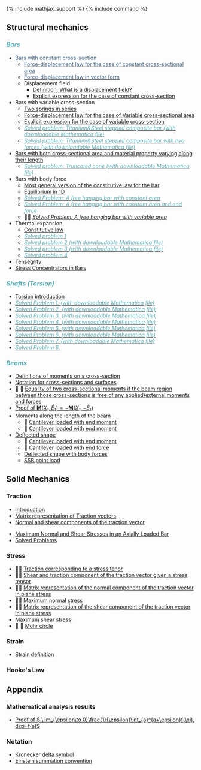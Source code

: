 {% include mathjax_support %}
{% include command %}


## Structural mechanics

### <span style="color:#5faeb6; font-style:italic">Bars </span>

*  <span style="color:#3f6184; font-weight:normal"> Bars with constant cross-section </span>
    * [<span style="color:#3f6184">Force-displacement law for the case of constant cross-sectional area</span>](Bars/Bars.md)
    * [<span style="color:#3f6184">Force-displacement law in vector form</span>](./Bars/VectorFormHookesLaw.md)
    * Displacement field
        - [Definition. What is a displacement field?](Bars/Bars2.md)
        - [Explicit expression for the case of constant cross-section](Bars/Bars3.md)
* Bars with variable cross-section 
    * [Two springs in series](./Bars/SpringsInSeries.md)
    *   [Force-displacement law for the case of Variable cross-sectional area](Bars/Bars4.md)
    -  [Explicit expression for the case of variable cross-section](Bars/Bars5_2.md)
    -  [<span style="color:#5faeb6; font-style:italic">Solved problem: Titanium&Steel stepped composite bar (with downloadable Mathematica file)</span> ](./Bars/SegmentedComposite.md)
    -  [ <span style="color:#5faeb6; font-style:italic"> Solved problem: Titanium&Steel stepped composite bar with two forces (with downloadable Mathematica file) </span>](./Bars/SegmentedComposite2.md) 
* [Bars with both cross-sectional area and material property varying along their length](Bars/Bars6.md)
    -   [<span style="color:#5faeb6; font-style:italic"> Solved problem: Truncated cone (with downloadable Mathematica file) </span>](./Bars/TruncatedCone.md) 
* Bars with body force
  -  [Most general version of the constitutive law for the bar](Bars/BodyForce1.md)
  -   [Equilibrium in 1D](Bars/BodyForce2.md)
    -  [<span style="color:#5faeb6; font-style:italic">Solved Problem: A free hanging bar with constant area</span>](Bars/HangingBar1.md)
    -  [<span style="color:#5faeb6">_Solved Problem: A free hanging bar with constant area and end force_</span>](Bars/HangingBar3.md) <!--:#778899-->
    - :construction::construction: [_Solved Problem: A free hanging bar with variable area_](Bars/HangingBar2.md)     
* Thermal expansion
    *  [Constitutive law](./Bars/ThermalExpansion1.md)
    *  [<span style="color:#5faeb6; font-style:italic">Solved problem 1</span>](./Bars/ThermalStressesSP1.md)
    *   [<span style="color:#5faeb6; font-style:italic">Solved problem 2 (with downloadable Mathematica file)</span>](./Bars/ThermalStressesSP2.md)
    *   [<span style="color:#5faeb6; font-style:italic">Solved problem 3 (with downloadable Mathematica file)</span>](./Bars/ThermalStressesSP3.md)
    *  [<span style="color:#5faeb6; font-style:italic">Solved problem 4</span>](./Bars/ThermalStressesSP4.md)
* Tensegrity
*  [Stress Concentrators in Bars](Bars7.md)

### <span style="color:#5faeb6; font-style:italic">Shafts (Torsion)</span>

 *  [Torsion introduction](./Torsion/Torsion1.md)
 * [<span style="color:#5faeb6; font-style:italic"> Solved Problem 1. (with downloadable Mathematica file)</span>](./Torsion/SP1.md)
 * [<span style="color:#5faeb6; font-style:italic"> Solved Problem 2. (with downloadable Mathematica file)</span>](./Torsion/SP2.md)
 * [<span style="color:#5faeb6; font-style:italic"> Solved Problem 3. (with downloadable Mathematica file)</span>](./Torsion/SP3.md)
 * [<span style="color:#5faeb6; font-style:italic"> Solved Problem 4. (with downloadable Mathematica file)</span>](./Torsion/SP4.md)
 * [<span style="color:#5faeb6; font-style:italic"> Solved Problem 5. (with downloadable Mathematica file)</span>](./Torsion/SP5.md)
 * [<span style="color:#5faeb6; font-style:italic"> Solved Problem 6. (with downloadable Mathematica file)</span>](./Torsion/SP6.md)
 * [<span style="color:#5faeb6; font-style:italic"> Solved Problem 7. (with downloadable Mathematica file)</span>](./Torsion/SP7.md)
 * [<span style="color:#5faeb6; font-style:italic"> Solved Problem 8. </span>](./Torsion/SP8.md)


    

### <span style="color:#5faeb6; font-style:italic">Beams </span>
*  [Definitions of moments on a cross-section](Beams/MomentsOnCrosssection.md)
* [Notation for cross-sections and surfaces](Beams/CrossSectiosnSurfacesDef.md)
*  :construction: :construction: [Equality of two cross-sectional moments if the beam region between those cross-sections is free of any applied/external moments and forces](Beams/ConstancyOfMoments.md)   
*  [Proof of $\boldsymbol{M}(X_1,\hat{E}_1)=-\boldsymbol{M}(X_1,-\hat{E}_1)$](Beams/MomentsThirdLaw.md)
* Moments along the length of the beam
    * :construction: [Cantilever loaded with end moment](Beams/EndMomentMoment.md)
    * :construction: [Cantilever loaded with end moment](Beams/EndForceCantilever.md)     
* [Deflected shape](Beams/Beams1.md)
    * :construction: [Cantilever loaded with end moment](Beams/EndMomentShape.md) 
    * :construction: [Cantilever loaded with end force](Beams/EndForceShape.md) 
    * [Deflected shape with body forces](Beams/SSBUniformDistribution.md)
    * [SSB point load](Beams/SSBPointLoad.md)


## Solid Mechanics

### Traction

* [Introduction](Traction/Introduction.md)
* [Matrix representation of Traction vectors](Traction/TractionsInBars.md)
* [Normal and shear components of the traction vector](Traction/NormalShearComponents.md)
<!-- * [Shear tractions](Traction/ShearTraction1.md) -->
* [Maximum Normal and Shear Stresses in an Axially Loaded Bar](Traction/Max.md)
* [Solved Problems](Traction/SPTraction.md)

### Stress

* :construction::construction: [Traction corresponding to a stress tenor](Stress/Traction.md)
* :construction::construction: [Shear and traction component of the traction vector given a stress tensor](Stress/Stress2.md)
* :construction::construction: [Matrix representation of the normal component of the traction vector in plane stress](Stress/Stress3.md) 
* :construction::construction: [Maximum normal stress](Stress/Stress4.md)
* :construction::construction: [Matrix representation of the shear component of the traction vector in plane stress](Stress/Stress5.md) 
* [Maximum shear stress](Stress/Stress6.md)
* :construction: :construction: [Mohr circle](Stress/Stress7.md)


### Strain

* [Strain definition](Strain/Strain1.md)

### Hooke's Law



## Appendix

### Mathematical analysis results

*  [Proof of  $ \lim_{\epsilon\to 0}\frac{1}{\epsilon}\int_{a}^{a+\epsilon}f(\xi)\, d\xi=f(a)$](Bars/Leibnitz.md)

### Notation
    
* [Kronecker delta symbol](https://appliedmechanicslab.github.io/appliedmechanicslab/course_notes/ENGN1370/KroneckerDeltaSymbol.html)
* [Einstein summation convention](https://appliedmechanicslab.github.io/appliedmechanicslab/course_notes/ENGN1370/ESC.html)

